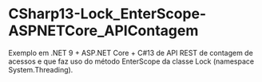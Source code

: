 # CSharp13-Lock_EnterScope-ASPNETCore_APIContagem
Exemplo em .NET 9 + ASP.NET Core + C#13 de API REST de contagem de acessos e que faz uso do método EnterScope da classe Lock (namespace System.Threading).
